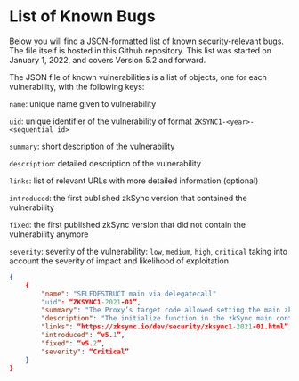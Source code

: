 # List of Known Bugs

Below you will find a JSON-formatted list of known security-relevant bugs. The file itself is hosted in this Github repository. This list was started on January 1, 2022, and covers Version 5.2 and forward.

The JSON file of known vulnerabilities is a list of objects, one for each vulnerability, with the following keys:

`name`: unique name given to vulnerability

`uid`: unique identifier of the vulnerability of format `ZKSYNC1-<year>-<sequential id>`

`summary`: short description of the vulnerability

`description`: detailed description of the vulnerability

`links`: list of relevant URLs with more detailed information (optional)

`introduced`: the first published zkSync version that contained the vulnerability

`fixed`: the first published zkSync version that did not contain the vulnerability anymore

`severity`: severity of the vulnerability: `low`, `medium`, `high`, `critical` taking into account the severity of impact and likelihood of exploitation

```json
{
	{
		"name": "SELFDESTRUCT main via delegatecall"
		"uid": “ZKSYNC1-2021-01”,
		"summary": "The Proxy’s target code allowed setting the main zkSync contract to SELFDESTRUCT, resulting in a freeze of user funds.",
		"description": "The initialize function in the zkSync main contract could be called on the target contract with any parameters at any time, allowing anyone to set additionalZkSync in the target contract storage to any address. If the attacker sets additionalZkSync to an address that would execute the SELFDESTRUCT opcode on any entry, and then call any function on the zkSync main contract that uses logic from additionalZkSync via delegatecall, the main zkSync target contract could have been destroyed and all funds would have been frozen. Funds could not be stolen because the Proxy contract owns the rollup assets and it did not contain a vulnerability, only the code of the Proxy’s target.",
		"links": “https://zksync.io/dev/security/zksync1-2021-01.html”,
		"introduced": “v5.1”,
		"fixed": “v5.2”,
		"severity": “Critical”
	}
}
```
